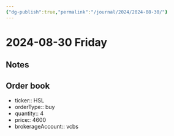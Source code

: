 ```yaml
---
{"dg-publish":true,"permalink":"/journal/2024/2024-08-30/"}
---
```


# 2024-08-30 Friday

## Notes

## Order book

- ticker:: HSL
- orderType:: buy
- quantity:: 4
- price:: 4600
- brokerageAccount:: vcbs
